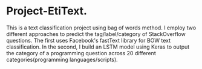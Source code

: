 # Project-EtiText.
This is a text classification project using bag of words method. I employ two different approaches to predict the tag/label/category of StackOverflow questions. The first uses Facebook's fastText library for BOW text classification. In the second, I build an LSTM model using Keras to output the category of a programming question across 20 different categories(programming languages/scripts).
